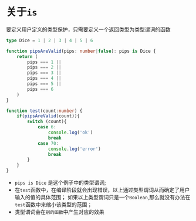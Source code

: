 # 关于`is`


要定义用户定义的类型保护，只需要定义一个返回类型为类型谓词的函数

```typescript
type Dice = 1 | 2 | 3 | 4 | 5 | 6

function pipsAreValid(pips: number|false): pips is Dice {
    return (
        pips === 1 ||
        pips === 2 ||
        pips === 3 ||
        pips === 4 ||
        pips === 5 ||
        pips === 6
    )
}

function test(count:number) {
    if(pipsAreValid(count)){
        switch (count){
            case 6:
                console.log('ok')
                break
            case 70:
                console.log('error')
                break
        }
    }
}
```
- `pips is Dice` 是这个例子中的类型谓词;   
- 在`test`函数中，在编译阶段就会出现错误，以上通过类型谓词从而确定了用户输入的值的具体范围；
如果以上类型谓词只是一个`Boolean`,那么就没有办法在`test`函数中来缩小该类型的范围；
- 类型谓词会在`别的函数`中产生对应的效果